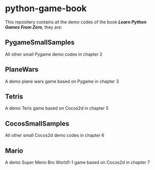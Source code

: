 # python-game-book

This repositery contains all the demo codes of the book ***Learn Python Games From Zero***, they are:

## PygameSmallSamples
  All other small Pygame demo codes in chapter 2

## PlaneWars
  A demo plane wars game based on Pygame in chapter 3

## Tetris
  A demo Teris game based on Cocos2d in chapter 5

## CocosSmallSamples
  All other small Cocos2d demo codes in chapter 6

## Mario
  A demo Super Merio Bro World1-1 game based on Cocos2d in chapter 7
  

